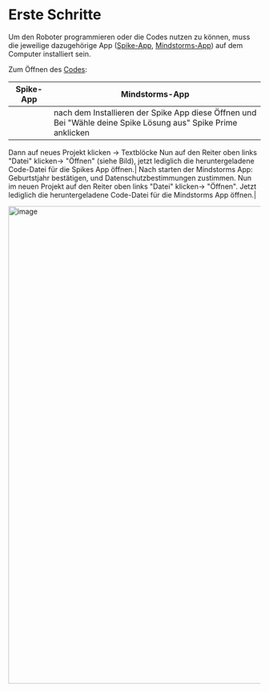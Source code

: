 # Erste Schritte

Um den Roboter programmieren oder die Codes nutzen zu können, muss die jeweilige dazugehörige App ([Spike-App](https://education.lego.com/de-de/downloads/spike-app/software/), [Mindstorms-App](https://education.lego.com/de-de/downloads/mindstorms-ev3/software/)) auf dem Computer installiert sein. 

Zum Öffnen des [Codes](05-Code_Balancierung.md):

|Spike-App|Mindstorms-App|
|---------|--------------|
|| nach dem Installieren der Spike App diese Öffnen und  Bei "Wähle deine Spike Lösung aus" Spike Prime anklicken
Dann auf neues Projekt klicken -> Textblöcke
Nun auf den Reiter oben links "Datei" klicken-> "Öffnen" (siehe Bild), jetzt lediglich die heruntergeladene Code-Datei für die Spikes App öffnen.| Nach starten der Mindstorms App: Geburtstjahr bestätigen, und Datenschutzbestimmungen zustimmen. Nun im neuen Projekt auf den Reiter oben links "Datei" klicken-> "Öffnen". Jetzt lediglich die heruntergeladene Code-Datei für die Mindstorms App öffnen.|



<img width="955" alt="image" src="https://github.com/ITMimi/Selfbalancing-Lego-Spike-bike/assets/153181616/0018bfcb-a29b-405d-bae8-ffd0428fe015">


